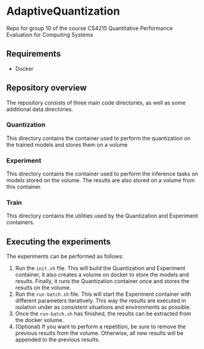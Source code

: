 # AdaptiveQuantization
Repo for group 10 of the course CS4215 Quantitative Performance Evaluation for Computing Systems

## Requirements
- Docker

## Repository overview
The repository consists of three main code directories, as well as some additional data directories.

### Quantization
This directory contains the container used to perform the quantization on the trained models and stores them on a volume

### Experiment
This directory contains the container used to perform the inference tasks on models stored on the volume. The results are also stored on a volume from this container.

### Train
This directory contains the utilities used by the Quantization and Experiment containers.

## Executing the experiments
The experiments can be performed as follows:
1. Run the `init.sh` file. This will build the Quantization and Experiment container, it also creates a volume on docker to store the models and results. Finally, it runs the Quantization container once and stores the results on the volume.
2. Run the `run-batch.sh` file. This will start the Experiment container with different parameters iteratively. This way the results are executed in isolation under as consistent situations and environments as possible.
3. Once the `run-batch.sh` has finished, the results can be extracted from the docker volume.
4. (Optional) If you want to perform a repetition, be sure to remove the previous results from the volume. Otherwise, all new results will be appended to the previous results.